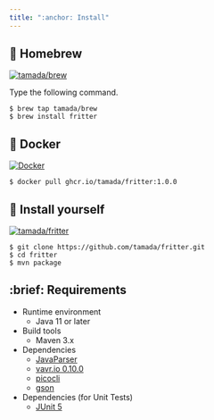 ```yaml
---
title: ":anchor: Install"
---
```


## :beer: Homebrew

[![tamada/brew](https://img.shields.io/badge/Homebrew-tamada%2Fbrew%2Ffritter-orange?logo=homebrew)](https://github.com/tamada/fritter)

Type the following command.

```shell
$ brew tap tamada/brew
$ brew install fritter
```

## :whale: Docker

[![Docker](https://img.shields.io/badge/Docker-ghcr.io%2Ftamada%2Ffritter%3A1.0.0-orange?logo=docker)](https://github.com/users/tamada/packages/container/package/fritter)

```shell
$ docker pull ghcr.io/tamada/fritter:1.0.0 
```

## :muscle: Install yourself

[![tamada/fritter](https://img.shields.io/badge/GitHub-tamada%2Ffritter-blueviolet?logo=github)](https://github.com/tamada/fritter)


```shell
$ git clone https://github.com/tamada/fritter.git
$ cd fritter
$ mvn package
```

## :brief: Requirements

* Runtime environment
    * Java 11 or later
* Build tools
    * Maven 3.x
* Dependencies
    * [JavaParser](https://github.com/javaparser/javaparser)
    * [vavr.io 0.10.0](https://www.vavr.io)
    * [picocli](https://picocli.info/)
    * [gson](https://github.com/google/gson)
* Dependencies (for Unit Tests)
    * [JUnit 5](https://junit.org/junit5/)